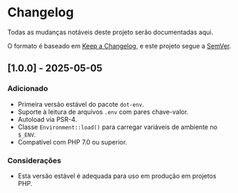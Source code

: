 # Changelog

Todas as mudanças notáveis deste projeto serão documentadas aqui.

O formato é baseado em [Keep a Changelog](https://keepachangelog.com/pt-BR/1.0.0/), e este projeto segue a [SemVer](https://semver.org/lang/pt-BR/).

## [1.0.0] - 2025-05-05

### Adicionado
- Primeira versão estável do pacote `dot-env`.
- Suporte à leitura de arquivos `.env` com pares chave-valor.
- Autoload via PSR-4.
- Classe `Environment::load()` para carregar variáveis de ambiente no `$_ENV`.
- Compatível com PHP 7.0 ou superior.

### Considerações
- Esta versão estável é adequada para uso em produção em projetos PHP.

